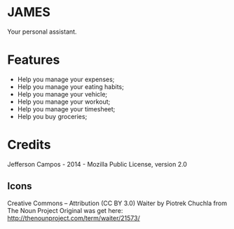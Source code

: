 # JAMES

Your personal assistant.

# Features

* Help you manage your expenses;
* Help you manage your eating habits;
* Help you manage your vehicle;
* Help you manage your workout;
* Help you manage your timesheet;
* Help you buy groceries;

# Credits

Jefferson Campos - 2014 - Mozilla Public License, version 2.0

## Icons

Creative Commons – Attribution (CC BY 3.0)
Waiter by Piotrek Chuchla from The Noun Project
Original was get here: http://thenounproject.com/term/waiter/21573/
